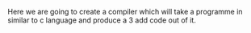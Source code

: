 Here we are going to create a compiler which will take a programme in similar to c language and produce a 3 add code out of it.

